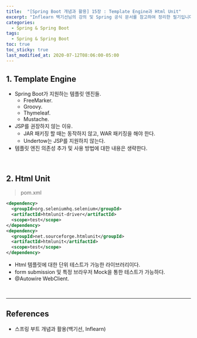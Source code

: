 ```yaml
---
title:  "[Spring Boot 개념과 활용] 15장 : Template Engine과 Html Unit"
excerpt: "Inflearn 백기선님의 강의 및 Spring 공식 문서를 참고하여 정리한 필기입니다."
categories:
  - Spring & Spring Boot
tags:
  - Spring & Spring Boot
toc: true
toc_sticky: true
last_modified_at: 2020-07-12T08:06:00-05:00
---
```


## 1. Template Engine

* Spring Boot가 지원하는 템플릿 엔진들.
  * FreeMarker.
  * Groovy.
  * Thymeleaf.
  * Mustache.
* JSP를 권장하지 않는 이유.
  * JAR 패키징 할 때는 동작하지 않고, WAR 패키징을 해야 한다.
  * Undertow는 JSP를 지원하지 않는다.
* 템플릿 엔진 의존성 추가 및 사용 방법에 대한 내용은 생략한다.

<br>

## 2. Html Unit

> pom.xml

```xml
<dependency>
  <groupId>org.seleniumhq.selenium</groupId>
  <artifactId>htmlunit-driver</artifactId>
  <scope>test</scope>
</dependency>
<dependency>
  <groupId>net.sourceforge.htmlunit</groupId>
  <artifactId>htmlunit</artifactId>
  <scope>test</scope>
</dependency>
```

* Html 템플릿에 대한 단위 테스트가 가능한 라이브러리이다.
* form submission 및 특정 브라우저 Mock을 통한 테스트가 가능하다.
* @Autowire WebClient.

<br>

---

## References

* 스프링 부트 개념과 활용(백기선, Inflearn)
